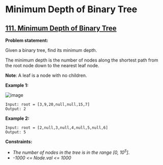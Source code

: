 # Minimum Depth of Binary Tree

## [111. Minimum Depth of Binary Tree](https://leetcode.com/problems/minimum-depth-of-binary-tree/)

**Problem statement:**

Given a binary tree, find its minimum depth.

The minimum depth is the number of nodes along the shortest path from the root node down to the nearest leaf node.

**Note**: A leaf is a node with no children.

**Example 1:**

![image](https://user-images.githubusercontent.com/20440403/190869924-01bd8ae4-a3ae-47e1-a9cb-1586e1f2d406.png)

```
Input: root = [3,9,20,null,null,15,7]
Output: 2
```

**Example 2:**

```
Input: root = [2,null,3,null,4,null,5,null,6]
Output: 5
```

**Constraints:**

* *The number of nodes in the tree is in the range [0, 10<sup>5</sup>]*.
* *-1000 <= Node.val <= 1000*
